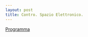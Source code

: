```yaml
---
layout: post
title: Contro. Spazio Elettronico.
---
```


[Programma](http://www.giuseppesilvi.com/__depot/Locandine_Programmi/2014_04_27_ControSpazioElettronico.pdf)